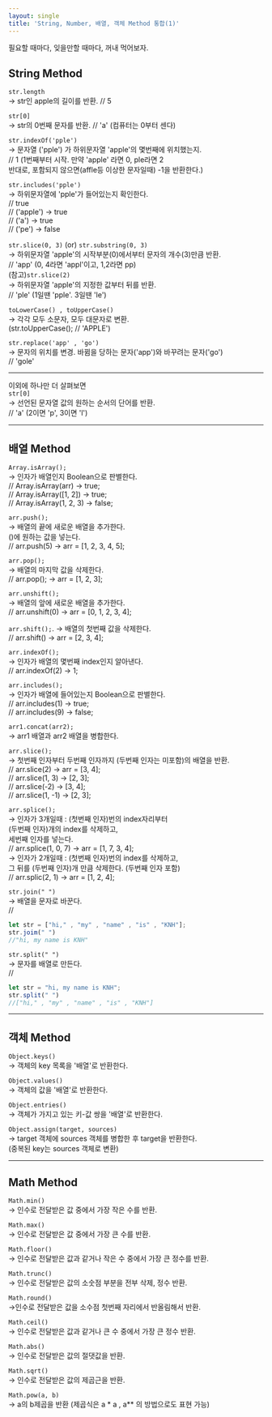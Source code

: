 ```yaml
---
layout: single
title: 'String, Number, 배열, 객체 Method 통합(1)'
---
```


필요할 때마다, 잊을만할 때마다, 꺼내 먹어보자.

<h2>String Method</h2>

>
`str.length`  
-> str인 apple의 길이를 반환. // 5  

>
`str[0]`  
-> str의 0번째 문자를 반환. // 'a' (컴퓨터는 0부터 센다)  

>
`str.indexOf('pple')`  
-> 문자열 ('pple') 가 하위문자열 'apple'의 몇번째에 위치했는지.  
// 1 (1번째부터 시작. 만약 'apple' 라면 0, ple라면 2  
반대로, 포함되지 않으면(affle등 이상한 문자일때) -1을 반환한다.)  

>
`str.includes('pple')`  
-> 하위문자열에 'pple'가 들어있는지 확인한다.  
// true  
// ('apple') -> true  
// ('a') -> true  
// ('pe') -> false  

>
`str.slice(0, 3)` (or) `str.substring(0, 3)`  
-> 하위문자열 'apple'의 시작부분(0)에서부터 문자의 개수(3)만큼 반환.  
// 'app' (0, 4라면 'appl'이고, 1,2라면 pp)  
(참고)`str.slice(2)`  
-> 하위문자열 'apple'의 지정한 값부터 뒤를 반환.  
// 'ple' (1일땐 'pple'. 3일땐 'le')  

>
`toLowerCase() , toUpperCase()`  
-> 각각 모두 소문자, 모두 대문자로 변환.  
(str.toUpperCase(); // 'APPLE')  

>
`str.replace('app' , 'go')`  
-> 문자의 위치를 변경. 바뀜을 당하는 문자('app')와 바꾸려는 문자('go')  
// 'gole'  


****
이외에 하나만 더 살펴보면  
`str[0]`  
-> 선언된 문자열 값의 원하는 순서의 단어를 반환.  
// 'a' (2이면 'p', 	3이면 'l')  

****

<h2>배열 Method</h2>

>
`Array.isArray();`  
-> 인자가 배열인지 Boolean으로 판별한다.  
// Array.isArray(arr) -> true;  
// Array.isArray([1, 2]) -> true;  
// Array.isArray(1, 2, 3) -> false;

>
`arr.push();`  
-> 배열의 끝에 새로운 배열을 추가한다.  
()에 원하는 값을 넣는다.  
// arr.push(5) -> arr = [1, 2, 3, 4, 5];

>
`arr.pop();`  
-> 배열의 마지막 값을 삭제한다.  
// arr.pop(); -> arr = [1, 2, 3];

>
`arr.unshift();`  
-> 배열의 앞에 새로운 배열을 추가한다.  
// arr.unshift(0) -> arr = [0, 1, 2, 3, 4];

>
`arr.shift();`. 
-> 배열의 첫번째 값을 삭제한다.  
// arr.shift() -> arr = [2, 3, 4];

>
`arr.indexOf();`  
-> 인자가 배열의 몇번째 index인지 알아낸다.  
// arr.indexOf(2) -> 1;

>
`arr.includes();`  
-> 인자가 배열에 들어있는지 Boolean으로 판별한다.  
// arr.includes(1) -> true;  
// arr.includes(9) -> false;

>
`arr1.concat(arr2);`  
-> arr1 배열과 arr2 배열을 병합한다.

>
`arr.slice();`  
-> 첫번째 인자부터 두번째 인자까지 (두번째 인자는 미포함)의 배열을 반환.  
// arr.slice(2) -> arr = [3, 4];  
// arr.slice(1, 3) -> [2, 3];  
// arr.slice(-2) -> [3, 4];  
// arr.slice(1, -1) -> [2, 3];  

>
`arr.splice();`  
-> 인자가 3개일때 : (첫번째 인자)번의 index자리부터  
(두번째 인자)개의 index를 삭제하고,  
세번째 인자를 넣는다.  
// arr.splice(1, 0, 7) -> arr = [1, 7, 3, 4];  
-> 인자가 2개일때 : (첫번째 인자)번의 index를 삭제하고,  
그 뒤를 (두번째 인자)개 만큼 삭제한다. (두번째 인자 포함)  
// arr.splic(2, 1) -> arr = [1, 2, 4];  

>
`str.join(" ")`  
-> 배열을 문자로 바꾼다.  
//  
```javascript
let str = ["hi," , "my" , "name" , "is" , "KNH"];
str.joim(" ")
//"hi, my name is KNH"
```  

>
`str.split(" ")`  
-> 문자를 배열로 만든다.  
//  
```javascript
let str = "hi, my name is KNH";
str.split(" ")
//["hi," , "my" , "name" , "is" , "KNH"]
```   

***

<h2>객체 Method</h2>  

>
`Object.keys()`  
-> 객체의 key 목록을 '배열'로 반환한다.  

>
`Object.values()`  
-> 객체의 값을 '배열'로 반환한다.  

>
`Object.entries()`  
-> 객체가 가지고 있는 키-값 쌍을 '배열'로 반환한다.  

>
`Object.assign(target, sources)`  
-> target 객체에 sources 객체를 병합한 후 target을 반환한다.  
(중복된 key는 sources 객체로 변환) 

***

<h2>Math Method</h2>

> 
`Math.min()`  
-> 인수로 전달받은 값 중에서 가장 작은 수를 반환.  

>
`Math.max()`  
-> 인수로 전달받은 값 중에서 가장 큰 수를 반환.  

>
`Math.floor()`  
-> 인수로 전달받은 값과 같거나 작은 수 중에서 가장 큰 정수를 반환.  

>
`Math.trunc()`  
-> 인수로 전달받은 값의 소숫점 부분을 전부 삭제, 정수 반환.  

>
`Math.round()`  
->인수로 전달받은 값을 소수점 첫번째 자리에서 반올림해서 반환.  

>
`Math.ceil()`  
-> 인수로 전달받은 값과 같거나 큰 수 중에서 가장 큰 정수 반환.  

>
`Math.abs()`  
-> 인수로 전달받은 값의 절댓값을 반환.  


>
`Math.sqrt()`  
-> 인수로 전달받은 값의 제곱근을 반환.  

>
`Math.pow(a, b)`  
-> a의 b제곱을 반환
(제곱식은 a * a , a** 의 방법으로도 표현 가능)  

